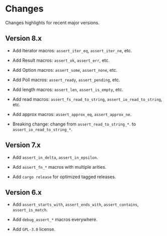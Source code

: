 # Changes

Changes highlights for recent major versions.


## Version 8.x

* Add Iterator macros: `assert_iter_eq`, `assert_iter_ne`, etc.

* Add Result macros: `assert_ok`, `assert_err`, etc.

* Add Option macros: `assert_some`, `assert_none`, etc.

* Add Poll macros: `assert_ready`, `assert_pending`, etc.

* Add length macros: `assert_len`, `assert_is_empty`, etc.

* Add read macros: `assert_fs_read_to_string`, `assert_io_read_to_string`, etc.

* Add approx macros: `assert_approx_eq`, `assert_approx_ne`.

* Breaking change: change from `assert_read_to_string_*`. to `assert_io_read_to_string_*`.


## Version 7.x

* Add `assert_in_delta`, `assert_in_epsilon`.

* Add `assert_fn_*` macros with multiple arities.

* Add `cargo release` for optimized tagged releases.


## Version 6.x

* Add `assert_starts_with`, `assert_ends_with`, `assert_contains`, `assert_is_match`.

* Add `debug_assert_*` macros everywhere.

* Add `GPL-3.0` license.
